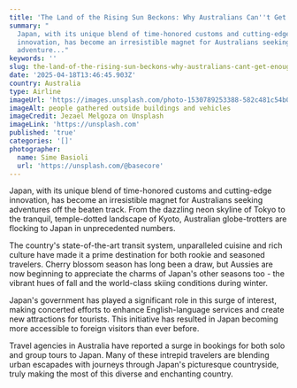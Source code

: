 ```yaml
---
title: 'The Land of the Rising Sun Beckons: Why Australians Can''t Get Enough of Japan'
summary: "
  Japan, with its unique blend of time-honored customs and cutting-edge
  innovation, has become an irresistible magnet for Australians seeking
  adventure..."
keywords: ''
slug: the-land-of-the-rising-sun-beckons-why-australians-cant-get-enough-of-japan
date: '2025-04-18T13:46:45.903Z'
country: Australia
type: Airline
imageUrl: 'https://images.unsplash.com/photo-1530789253388-582c481c54b0'
imageAlt: people gathered outside buildings and vehicles
imageCredit: Jezael Melgoza on Unsplash
imageLink: 'https://unsplash.com'
published: 'true'
categories: '[]'
photographer:
  name: Sime Basioli
  url: 'https://unsplash.com/@basecore'
---
```








Japan, with its unique blend of time-honored customs and cutting-edge innovation, has become an irresistible magnet for Australians seeking adventures off the beaten track. From the dazzling neon skyline of Tokyo to the tranquil, temple-dotted landscape of Kyoto, Australian globe-trotters are flocking to Japan in unprecedented numbers.

The country's state-of-the-art transit system, unparalleled cuisine and rich culture have made it a prime destination for both rookie and seasoned travelers. Cherry blossom season has long been a draw, but Aussies are now beginning to appreciate the charms of Japan's other seasons too - the vibrant hues of fall and the world-class skiing conditions during winter.

Japan's government has played a significant role in this surge of interest, making concerted efforts to enhance English-language services and create new attractions for tourists. This initiative has resulted in Japan becoming more accessible to foreign visitors than ever before.

Travel agencies in Australia have reported a surge in bookings for both solo and group tours to Japan. Many of these intrepid travelers are blending urban escapades with journeys through Japan's picturesque countryside, truly making the most of this diverse and enchanting country.

